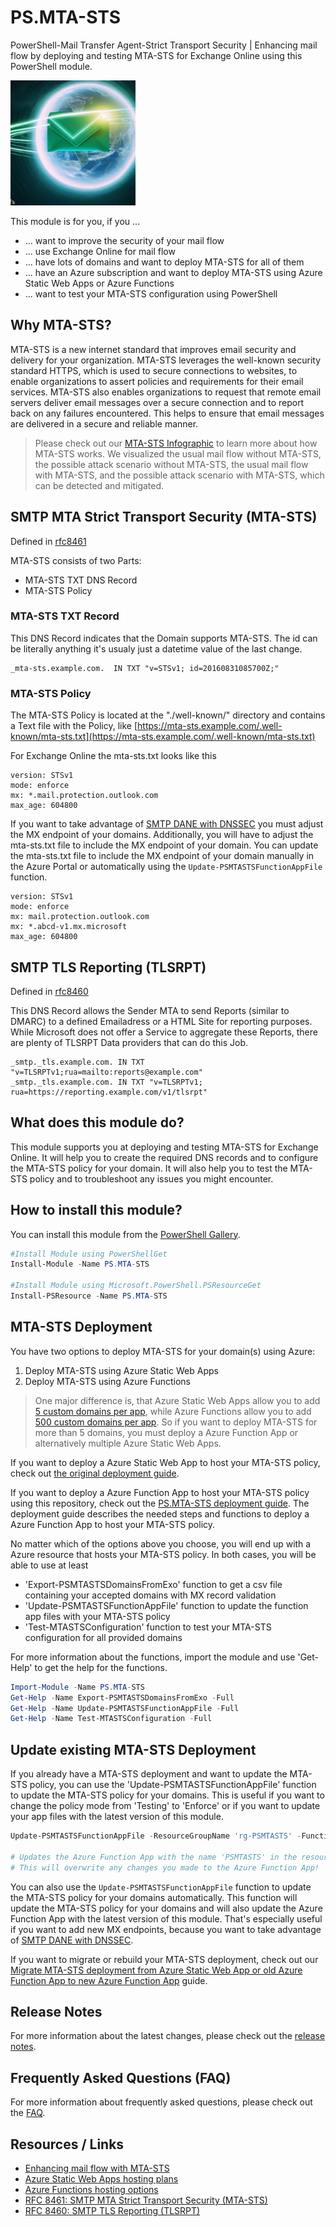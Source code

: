 # PS.MTA-STS

PowerShell-Mail Transfer Agent-Strict Transport Security | Enhancing mail flow by deploying and testing MTA-STS for Exchange Online using this PowerShell module.

<img alt="Logo - E-Mail flying around planet earth. This is the logo for this project." src="./docs/_images/PS.MTA-STS-Logo.jpg" width="200" />

This module is for you, if you ...

- ... want to improve the security of your mail flow
- ... use Exchange Online for mail flow
- ... have lots of domains and want to deploy MTA-STS for all of them
- ... have an Azure subscription and want to deploy MTA-STS using Azure Static Web Apps or Azure Functions
- ... want to test your MTA-STS configuration using PowerShell

## Why MTA-STS?

MTA-STS is a new internet standard that improves email security and delivery for your organization. MTA-STS leverages the well-known security standard HTTPS, which is used to secure connections to websites, to enable organizations to assert policies and requirements for their email services. MTA-STS also enables organizations to request that remote email servers deliver email messages over a secure connection and to report back on any failures encountered. This helps to ensure that email messages are delivered in a secure and reliable manner.

> Please check out our [MTA-STS Infographic](./docs/mta-sts-infographic.md) to learn more about how MTA-STS works. We visualized the usual mail flow without MTA-STS, the possible attack scenario without MTA-STS, the usual mail flow with MTA-STS, and the possible attack scenario with MTA-STS, which can be detected and mitigated.

## SMTP MTA Strict Transport Security (MTA-STS)

Defined in [rfc8461](https://datatracker.ietf.org/doc/html/rfc8461)

MTA-STS consists of two Parts:

- MTA-STS TXT DNS Record
- MTA-STS Policy

### MTA-STS TXT Record

This DNS Record indicates that the Domain supports MTA-STS. The id can be literally anything it's usualy just a datetime value of the last change.

``` Text
_mta-sts.example.com.  IN TXT "v=STSv1; id=20160831085700Z;"
```

### MTA-STS Policy

The MTA-STS Policy is located at the "./well-known/" directory and contains a Text file with the Policy, like [https://mta-sts.example.com/.well-known/mta-sts.txt](https://mta-sts.example.com/.well-known/mta-sts.txt)

For Exchange Online the mta-sts.txt looks like this

``` Text
version: STSv1
mode: enforce
mx: *.mail.protection.outlook.com
max_age: 604800
```

If you want to take advantage of [SMTP DANE with DNSSEC](https://techcommunity.microsoft.com/t5/exchange-team-blog/implementing-inbound-smtp-dane-with-dnssec-for-exchange-online/ba-p/3939694) you must adjust the MX endpoint of your domains. Additionally, you will have to adjust the mta-sts.txt file to include the MX endpoint of your domain.
You can update the mta-sts.txt file to include the MX endpoint of your domain manually in the Azure Portal or automatically using the `Update-PSMTASTSFunctionAppFile` function.

``` Text
version: STSv1
mode: enforce
mx: mail.protection.outlook.com
mx: *.abcd-v1.mx.microsoft
max_age: 604800
```

## SMTP TLS Reporting (TLSRPT)

Defined in [rfc8460](https://datatracker.ietf.org/doc/html/rfc8460)

This DNS Record allows the Sender MTA to send Reports (similar to DMARC) to a defined Emailadress or a HTML Site for reporting purposes. While Microsoft does not offer a Service to aggregate these Reports, there are plenty of TLSRPT Data providers that can do this Job.

``` Text
_smtp._tls.example.com. IN TXT "v=TLSRPTv1;rua=mailto:reports@example.com"
_smtp._tls.example.com. IN TXT "v=TLSRPTv1; rua=https://reporting.example.com/v1/tlsrpt"
```

## What does this module do?

This module supports you at deploying and testing MTA-STS for Exchange Online. It will help you to create the required DNS records and to configure the MTA-STS policy for your domain. It will also help you to test the MTA-STS policy and to troubleshoot any issues you might encounter.

## How to install this module?

You can install this module from the [PowerShell Gallery](https://www.powershellgallery.com/packages/PS.MTA-STS/).

``` Powershell
#Install Module using PowerShellGet
Install-Module -Name PS.MTA-STS

#Install Module using Microsoft.PowerShell.PSResourceGet
Install-PSResource -Name PS.MTA-STS
```

## MTA-STS Deployment

You have two options to deploy MTA-STS for your domain(s) using Azure:

1. Deploy MTA-STS using Azure Static Web Apps
2. Deploy MTA-STS using Azure Functions

> One major difference is, that Azure Static Web Apps allow you to add [5 custom domains per app](https://learn.microsoft.com/en-us/azure/static-web-apps/plans#features), while Azure Functions allow you to add [500 custom domains per app](https://learn.microsoft.com/en-us/azure/azure-functions/functions-scale#service-limits). So if you want to deploy MTA-STS for more than 5 domains, you must deploy a Azure Function App or alternatively multiple Azure Static Web Apps.

If you want to deploy a Azure Static Web App to host your MTA-STS policy, check out [the original deployment guide](https://learn.microsoft.com/en-us/microsoft-365/compliance/enhancing-mail-flow-with-mta-sts?view=o365-worldwide#option-1-recommended-azure-static-web-app).

If you want to deploy a Azure Function App to host your MTA-STS policy using this repository, check out the [PS.MTA-STS deployment guide](./docs/deployFunctionApp.md). The deployment guide describes the needed steps and functions to deploy a Azure Function App to host your MTA-STS policy.

No matter which of the options above you choose, you will end up with a Azure resource that hosts your MTA-STS policy. In both cases, you will be able to use at least

- 'Export-PSMTASTSDomainsFromExo' function to get a csv file containing your accepted domains with MX record validation
- 'Update-PSMTASTSFunctionAppFile' function to update the function app files with your MTA-STS policy
- 'Test-MTASTSConfiguration' function to test your MTA-STS configuration for all provided domains

For more information about the functions, import the module and use 'Get-Help' to get the help for the functions.

``` Powershell
Import-Module -Name PS.MTA-STS
Get-Help -Name Export-PSMTASTSDomainsFromExo -Full
Get-Help -Name Update-PSMTASTSFunctionAppFile -Full
Get-Help -Name Test-MTASTSConfiguration -Full
```

## Update existing MTA-STS Deployment

If you already have a MTA-STS deployment and want to update the MTA-STS policy, you can use the 'Update-PSMTASTSFunctionAppFile' function to update the MTA-STS policy for your domains.
This is useful if you want to change the policy mode from 'Testing' to 'Enforce' or if you want to update your app files with the latest version of this module.

``` Powershell
Update-PSMTASTSFunctionAppFile -ResourceGroupName 'rg-PSMTASTS' -FunctionAppName 'func-PSMTASTS' -PolicyMode 'Enforce'

# Updates the Azure Function App with the name 'PSMTASTS' in the resource group 'PSMTASTS' with policy mode 'Enforce'.
# This will overwrite any changes you made to the Azure Function App!
```

You can also use the `Update-PSMTASTSFunctionAppFile` function to update the MTA-STS policy for your domains automatically. This function will update the MTA-STS policy for your domains and will also update the Azure Function App with the latest version of this module. That's especially useful if you want to add new MX endpoints, because you want to take advantage of [SMTP DANE with DNSSEC](https://techcommunity.microsoft.com/t5/exchange-team-blog/implementing-inbound-smtp-dane-with-dnssec-for-exchange-online/ba-p/3939694).

If you want to migrate or rebuild your MTA-STS deployment, check out our [Migrate MTA-STS deployment from Azure Static Web App or old Azure Function App to new Azure Function App](./docs/migrateFunctionApp.md) guide.

## Release Notes

For more information about the latest changes, please check out the [release notes](./docs/releaseNotes.md).

## Frequently Asked Questions (FAQ)

For more information about frequently asked questions, please check out the [FAQ](./docs/faq.md).

## Resources / Links

- [Enhancing mail flow with MTA-STS](https://learn.microsoft.com/en-us/microsoft-365/compliance/enhancing-mail-flow-with-mta-sts?view=o365-worldwide)
- [Azure Static Web Apps hosting plans](https://learn.microsoft.com/en-us/azure/static-web-apps/plans)
- [Azure Functions hosting options](https://learn.microsoft.com/en-us/azure/azure-functions/functions-scale)
- [RFC 8461: SMTP MTA Strict Transport Security (MTA-STS)](https://datatracker.ietf.org/doc/html/rfc8461)
- [RFC 8460: SMTP TLS Reporting (TLSRPT)](https://datatracker.ietf.org/doc/html/rfc8460)
